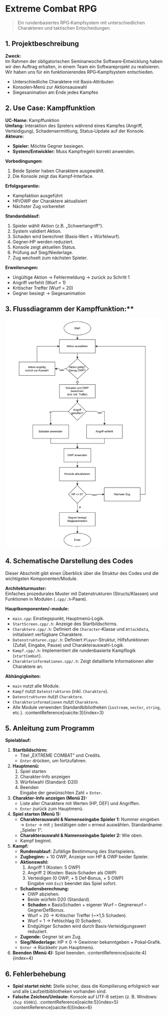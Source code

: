# Extreme Combat RPG

> Ein rundenbasiertes RPG‑Kampfsystem mit unterschiedlichen Charakteren und taktischen Entscheidungen.

## 1. Projektbeschreibung

**Zweck:**  
Im Rahmen der obligatorischen Seminarwoche Software‑Entwicklung haben wir den Auftrag erhalten, in einem Team ein Softwareprojekt zu realisieren. Wir haben uns für ein funktionierendes RPG‑Kampfsystem entschieden.  
- Unterschiedliche Charaktere mit Basis‑Attributen  
- Konsolen‑Menü zur Aktionsauswahl  
- Siegesanimation am Ende jedes Kampfes  

## 2. Use Case: Kampffunktion

**UC‑Name:** Kampffunktion  
**Umfang:** Interaktion des Spielers während eines Kampfes (Angriff, Verteidigung), Schadensermittlung, Status‑Update auf der Konsole.  
**Akteure:**  
- **Spieler:** Möchte Gegner besiegen.  
- **System/Entwickler:** Muss Kampfregeln korrekt anwenden.

**Vorbedingungen:**  
1. Beide Spieler haben Charaktere ausgewählt.  
2. Die Konsole zeigt das Kampf‑Interface.

**Erfolgsgarantie:**  
- Kampfaktion ausgeführt  
- HP/OWP der Charaktere aktualisiert  
- Nächster Zug vorbereitet

**Standardablauf:**
1. Spieler wählt Aktion (z.B. „Schwertangriff“).  
2. System validiert Aktion.  
3. Schaden wird berechnet (Basis‑Wert + Würfelwurf).  
4. Gegner‑HP werden reduziert.  
5. Konsole zeigt aktuellen Status.  
6. Prüfung auf Sieg/Niederlage.  
7. Zug wechselt zum nächsten Spieler.

**Erweiterungen:**
- Ungültige Aktion → Fehlermeldung → zurück zu Schritt 1  
- Angriff verfehlt (Wurf = 1)  
- Kritischer Treffer (Wurf = 20)  
- Gegner besiegt → Siegesanimation

## 3. Flussdiagramm der Kampffunktion:**
![Flussdiagramm der Kampffunktion](Flussdiagramm.png)

## 4. Schematische Darstellung des Codes

Dieser Abschnitt gibt einen Überblick über die Struktur des Codes und die wichtigsten Komponenten/Module.

**Architekturmuster:**  
Einfaches prozedurales Muster mit Datenstrukturen (Structs/Klassen) und Funktionen in Modulen (`.cpp/.h`‑Paare).  

**Hauptkomponenten/-module:**  
- `main.cpp`: Einstiegspunkt, Hauptmenü‑Logik.  
- `StartScreen.cpp/.h`: Anzeige des Startbildschirms.  
- `Charaktere.cpp/.h`: Definiert die `Character`‑Klasse und `AttackData`, initialisiert verfügbare Charaktere.  
- `Datenstrukturen.cpp/.h`: Definiert `Player`‑Struktur, Hilfsfunktionen (Zufall, Eingabe, Pause) und Charakterauswahl-Logik.  
- `Kampf.cpp/.h`: Implementiert die rundenbasierte Kampflogik (`startCombat`).  
- `Charakterinformationen.cpp/.h`: Zeigt detaillierte Informationen aller Charaktere an.  

**Abhängigkeiten:**  
- `main` nutzt alle Module.  
- `Kampf` nutzt `Datenstrukturen` (inkl. `Charaktere`).  
- `Datenstrukturen` nutzt `Charaktere`.  
- `Charakterinformationen` nutzt `Charaktere`.  
- Alle Module verwenden Standardbibliotheken (`iostream`, `vector`, `string`, etc.). :contentReference[oaicite:3]{index=3}

## 5. Anleitung zum Programm

**Spielablauf:**  
1. **Startbildschirm:**  
   - Titel „EXTREME COMBAT“ und Credits.  
   - `Enter` drücken, um fortzufahren.  
2. **Hauptmenü:**  
   1. Spiel starten  
   2. Charakter‑Info anzeigen  
   3. Würfelwahl (Standard: D20)  
   4. Beenden  
   Eingabe der gewünschten Zahl + `Enter`.  
3. **Charakter‑Info anzeigen (Menü 2):**  
   - Liste aller Charaktere mit Werten (HP, DEF) und Angriffen.  
   - `Enter` zurück zum Hauptmenü.  
4. **Spiel starten (Menü 1):**  
   - **Charakterauswahl & Namenseingabe Spieler 1:** Nummer eingeben → `Enter` → mit `j` bestätigen oder `n` erneut auswählen. Standardname: „Spieler 1“.  
   - **Charakterauswahl & Namenseingabe Spieler 2:** Wie oben.  
   - Kampf beginnt.  
5. **Kampf:**  
   - **Rundenablauf:** Zufällige Bestimmung des Startspielers.  
   - **Zugbeginn:** + 10 OWP, Anzeige von HP & OWP beider Spieler.  
   - **Aktionswahl:**  
     1. Angriff 1 (Kosten: 5 OWP)  
     2. Angriff 2 (Kosten: Basis‑Schaden als OWP)  
     3. Verteidigen (0 OWP, + 5 Def‑Bonus, + 5 OWP)  
     Eingabe von `Exit` beendet das Spiel sofort.  
   - **Schadensberechnung:**  
     - OWP abziehen.  
     - Beide würfeln D20 (Standard).  
     - **Schaden =** BasisSchaden + eigener Wurf – Gegnerwurf – GegnerDefBonus.  
     - Wurf = 20 → Kritischer Treffer (~×1,5 Schaden).  
     - Wurf = 1 → Fehlschlag (0 Schaden).  
     - Endgültiger Schaden wird durch Basis‑Verteidigungswert reduziert.  
   - **Zugende:** Gegner ist am Zug.  
   - **Sieg/Niederlage:** HP ≤ 0 → Gewinner bekanntgeben + Pokal‑Grafik.  
   - `Enter` → Rückkehr zum Hauptmenü.  
6. **Beenden (Menü 4):** Spiel beenden. :contentReference[oaicite:4]{index=4}

## 6. Fehlerbehebung

- **Spiel startet nicht:** Stelle sicher, dass die Kompilierung erfolgreich war und alle Laufzeitbibliotheken vorhanden sind.  
- **Falsche Zeichen/Umlaute:** Konsole auf UTF‑8 setzen (z. B. Windows: `chcp 65001`). :contentReference[oaicite:5]{index=5}&#8203;:contentReference[oaicite:6]{index=6}
